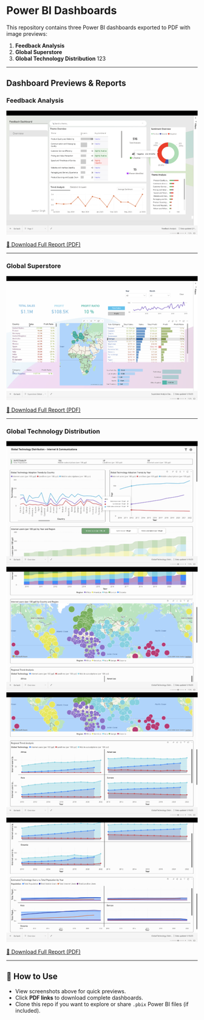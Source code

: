 # Power BI Dashboards

This repository contains three Power BI dashboards exported to PDF with image previews:

1. **Feedback Analysis**  
2. **Global Superstore**  
3. **Global Technology Distribution**
123
---

## Dashboard Previews & Reports

### Feedback Analysis
![Feedback Analysis](Feedback1.png)

[📑 Download Full Report (PDF)](Survey%20Comments%20Analysis.pdf)

---

### Global Superstore
![Global Superstore](Superstore.png)

[📑 Download Full Report (PDF)](Global%20Superstore.pdf)

---

### Global Technology Distribution
![Global Technology Distribution - Page 2](Tech%20Dist2.png)  
![Global Technology Distribution - Page 3](Tech%20Dist3.png)  
![Global Technology Distribution - Page 4](Tech%20Dist4.png)  
![Global Technology Distribution - Page 5](Tech%20Dist5.png)

[📑 Download Full Report (PDF)](Global%20Technology%20Distribution%20(1).pdf)

---

## 🔧 How to Use
- View screenshots above for quick previews.  
- Click **PDF links** to download complete dashboards.  
- Clone this repo if you want to explore or share `.pbix` Power BI files (if included).
